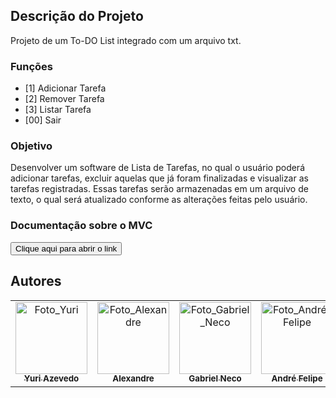 ## Descrição do Projeto
<p>Projeto de um To-DO List integrado com um arquivo txt.</p>

### Funções

- [1] Adicionar Tarefa
- [2] Remover Tarefa
- [3] Listar Tarefa
- [00] Sair

### Objetivo
<p>Desenvolver um software de Lista de Tarefas, no qual o usuário poderá adicionar tarefas, excluir aquelas que já foram finalizadas e visualizar as tarefas registradas. Essas tarefas serão armazenadas em um arquivo de texto, o qual será atualizado conforme as alterações feitas pelo usuário.</p>

### Documentação sobre o MVC

<a href="https://app.milanote.com/1QOmR31eBEorfc/mvc?p=IEOiMCosF5R" target="_blank">
    <button>Clique aqui para abrir o link</button>
</a>

## Autores

<div align="center">
    <table>
    <tr>
        <td align="center" >
        <a href="https://github.com/Projectyuuri07">
            <img src="https://avatars.githubusercontent.com/Projectyuuri07" width="115px;" alt="Foto_Yuri"/><br>
            <sub>
            <b>Yuri Azevedo</b>
            </sub>
        </a>
        </td>
        <td align="center">
        <a href="https://github.com/vitrolaaotn">
            <img src="https://avatars.githubusercontent.com/vitrolaaotn" width="115px;" alt="Foto_Alexandre"/><br>
            <sub>
            <b>Alexandre</b>
            </sub>
        </a>
        </td>
        <td align="center">
        <a href="https://github.com/1GabsFps">
            <img src="https://avatars.githubusercontent.com/1GabsFps" width="115px;" alt="Foto_Gabriel_Neco"/><br>
            <sub>
            <b>Gabriel Neco</b>
            </sub>
        </a>
        </td>
        <td align="center">
        <a href="https://github.com/DzinnnXn">
            <img src="https://avatars.githubusercontent.com/DzinnnXn" width="115px;" alt="Foto_André_Felipe"/><br>
            <sub>
            <b>André Felipe</b>
            </sub>
        </a>
        </td>
        <td align="center">
        <a href="https://github.com/diegorkkj">
            <img src="https://avatars.githubusercontent.com/diegorkkj" width="115px;" alt="Foto_Diego"/><br>
            <sub>
            <b>Diego</b>
            </sub>
        </a>
        </td>
    </tr>
    </table>
</div>
